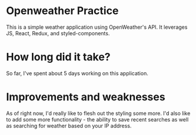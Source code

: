 # Openweather Practice

This is a simple weather application using OpenWeather's API. It leverages JS, React, 
Redux, and styled-components.

# How long did it take?

So far, I've spent about 5 days working on this application.

# Improvements and weaknesses

As of right now, I'd really like to flesh out the styling some more. I'd also like to add some more functionality - the ability to save recent searches as well as searching for weather based on your IP address.